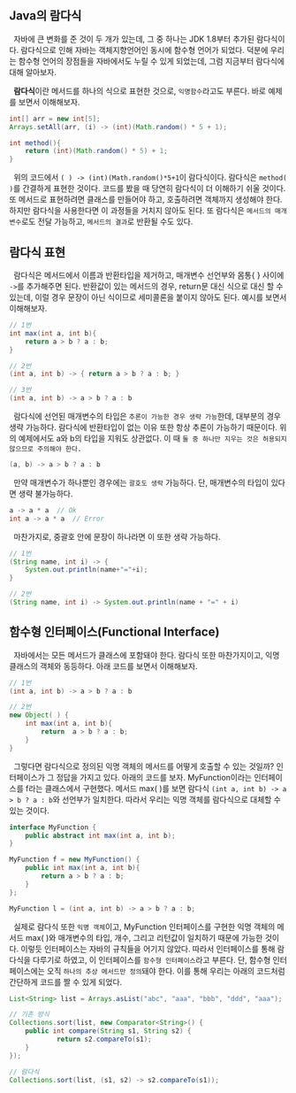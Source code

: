 ## Java의 람다식

&nbsp; 자바에 큰 변화를 준 것이 두 개가 있는데, 그 중 하나는 JDK 1.8부터 추가된 람다식이다. 람다식으로 인해 자바는 객체지향언어인 동시에 함수형 언어가 되었다. 덕분에 우리는 함수형 언어의 장점들을 자바에서도 누릴 수 있게 되었는데, 그럼 지금부터 람다식에 대해 알아보자.

&nbsp; **람다식**이란 메서드를 하나의 식으로 표현한 것으로, `익명함수`라고도 부른다. 바로 예제를 보면서 이해해보자.

```java
int[] arr = new int[5];
Arrays.setAll(arr, (i) -> (int)(Math.random() * 5 + 1);

int method(){
	return (int)(Math.random() * 5) + 1;
}
```

&nbsp; 위의 코드에서 `( ) -> (int)(Math.random()*5+1`이 람다식이다. 람다식은 `method( )`를 간결하게 표현한 것이다. 코드를 봤을 때 당연히 람다식이 더 이해하기 쉬울 것이다. 또 메서드로 표현하려면 클래스를 만들어야 하고, 호출하려면 객체까지 생성해야 한다. 하지만 람다식을 사용한다면 이 과정들을 거치지 않아도 된다. 또 람다식은 `메서드의 매개변수`로도 전달 가능하고, `메서드의 결과`로 반환될 수도 있다.

## 람다식 표현

&nbsp; 람다식은 메서드에서 이름과 반환타입을 제거하고, 매개변수 선언부와 몸통{ } 사이에 `->`를 추가해주면 된다. 반환값이 있는 메서드의 경우, return문 대신 식으로 대신 할 수 있는데, 이럴 경우 문장이 아닌 식이므로 세미콜론을 붙이지 않아도 된다. 예시를 보면서 이해해보자.

```java
// 1번
int max(int a, int b){
    return a > b ? a : b;
}

// 2번
(int a, int b) -> { return a > b ? a : b; }

// 3번
(int a, int b) -> a > b ? a : b

```

&nbsp; 람다식에 선언된 매개변수의 타입은 `추론이 가능한 경우 생략 가능`한데, 대부분의 경우 생략 가능하다. 람다식에 반환타입이 없는 이유 또한 항상 추론이 가능하기 때문이다. 위의 예제에서도 a와 b의 타입을 지워도 상관없다. 이 때 `둘 중 하나만 지우는 것은 허용되지 않으므로 주의해야 한다.`

```java
(a, b) -> a > b ? a : b
```

&nbsp; 만약 매개변수가 하나뿐인 경우에는 `괄호도 생락` 가능하다. 단, 매개변수의 타입이 있다면 생략 불가능하다.

```java
a -> a * a  // Ok
int a -> a * a  // Error
```

&nbsp; 마찬가지로, 중괄호 안에 문장이 하나라면 이 또한 생략 가능하다.

```java
// 1번
(String name, int i) -> {
    System.out.println(name+"="+i);
}

// 2번
(String name, int i) -> System.out.println(name + "=" + i)
```

## 함수형 인터페이스(Functional Interface)

&nbsp; 자바에서는 모든 메서드가 클래스에 포함돼야 한다. 람다식 또한 마찬가지이고, 익명 클래스의 객체와 동등하다. 아래 코드를 보면서 이해해보자.

```java
// 1번
(int a, int b) -> a > b ? a : b

// 2번
new Object( ) {
    int max(int a, int b){
        return  a > b ? a : b;
    }
}
```

&nbsp; 그렇다면 람다식으로 정의된 익명 객체의 메서드를 어떻게 호출할 수 있는 것일까? 인터페이스가 그 정답을 가지고 있다. 아래의 코드를 보자. MyFunction이라는 인터페이스를 f라는 클래스에서 구현했다. 메서드 max( )를 보면 람다식 `(int a, int b) -> a > b ? a : b`와 선언부가 일치한다. 따라서 우리는 익명 객체를 람다식으로 대체할 수 있는 것이다.

```java
interface MyFunction {
 	public abstract int max(int a, int b);
}

MyFunction f = new MyFunction() {
 	public int max(int a, int b){
        return a > b ? a : b;
    }
};

MyFunction l = (int a, int b) -> a > b ? a : b;
```

&nbsp; 실제로 람다식 또한 `익명 객체`이고, MyFunction 인터페이스를 구현한 익명 객체의 메서드 max( )와 매개변수의 타입, 개수, 그리고 리턴값이 일치하기 때문에 가능한 것이다. 이렇듯 인터페이스는 자바의 규칙들을 어기지 않았다. 따라서 인터페이스를 통해 람다식을 다루기로 하였고, 이 인터페이스를 `함수형 인터페이스`라고 부른다. 단, 함수형 인터페이스에는 오직 `하나의 추상 메서드만 정의`돼야 한다. 이를 통해 우리는 아래의 코드처럼 간단하게 코드를 짤 수 있게 되었다.

```java
List<String> list = Arrays.asList("abc", "aaa", "bbb", "ddd", "aaa");

// 기존 방식
Collections.sort(list, new Comparator<String>() {
	public int compare(String s1, String s2) {
    		return s2.compareTo(s1);
    }
});

// 람다식
Collections.sort(list, (s1, s2) -> s2.compareTo(s1));
```
